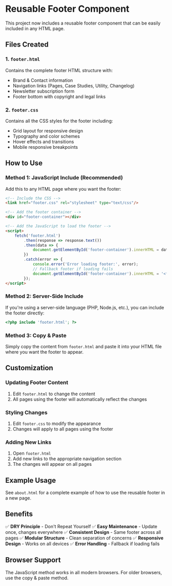 # Reusable Footer Component

This project now includes a reusable footer component that can be easily included in any HTML page.

## Files Created

### 1. `footer.html`
Contains the complete footer HTML structure with:
- Brand & Contact information
- Navigation links (Pages, Case Studies, Utility, Changelog)
- Newsletter subscription form
- Footer bottom with copyright and legal links

### 2. `footer.css`
Contains all the CSS styles for the footer including:
- Grid layout for responsive design
- Typography and color schemes
- Hover effects and transitions
- Mobile responsive breakpoints

## How to Use

### Method 1: JavaScript Include (Recommended)
Add this to any HTML page where you want the footer:

```html
<!-- Include the CSS -->
<link href="footer.css" rel="stylesheet" type="text/css"/>

<!-- Add the footer container -->
<div id="footer-container"></div>

<!-- Add the JavaScript to load the footer -->
<script>
    fetch('footer.html')
        .then(response => response.text())
        .then(data => {
            document.getElementById('footer-container').innerHTML = data;
        })
        .catch(error => {
            console.error('Error loading footer:', error);
            // Fallback footer if loading fails
            document.getElementById('footer-container').innerHTML = '<footer class="footer-section"><div class="container"><p style="text-align: center; color: white; padding: 2rem;">© 2024 Copora. All rights reserved.</p></div></footer>';
        });
</script>
```

### Method 2: Server-Side Include
If you're using a server-side language (PHP, Node.js, etc.), you can include the footer directly:

```php
<?php include 'footer.html'; ?>
```

### Method 3: Copy & Paste
Simply copy the content from `footer.html` and paste it into your HTML file where you want the footer to appear.

## Customization

### Updating Footer Content
1. Edit `footer.html` to change the content
2. All pages using the footer will automatically reflect the changes

### Styling Changes
1. Edit `footer.css` to modify the appearance
2. Changes will apply to all pages using the footer

### Adding New Links
1. Open `footer.html`
2. Add new links to the appropriate navigation section
3. The changes will appear on all pages

## Example Usage

See `about.html` for a complete example of how to use the reusable footer in a new page.

## Benefits

✅ **DRY Principle** - Don't Repeat Yourself
✅ **Easy Maintenance** - Update once, changes everywhere
✅ **Consistent Design** - Same footer across all pages
✅ **Modular Structure** - Clean separation of concerns
✅ **Responsive Design** - Works on all devices
✅ **Error Handling** - Fallback if loading fails

## Browser Support

The JavaScript method works in all modern browsers. For older browsers, use the copy & paste method.
